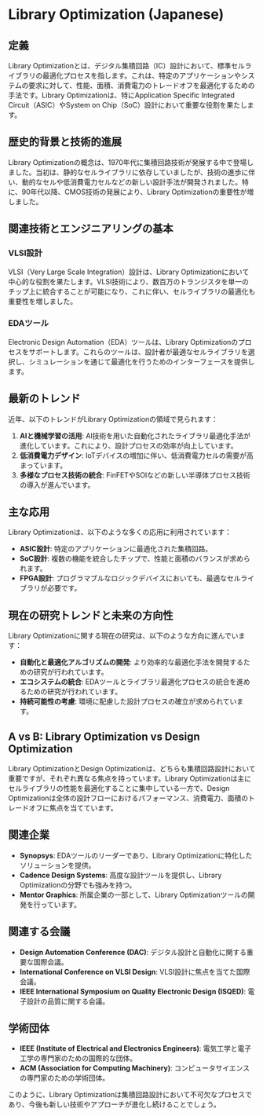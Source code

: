 # Library Optimization (Japanese)

## 定義

Library Optimizationとは、デジタル集積回路（IC）設計において、標準セルライブラリの最適化プロセスを指します。これは、特定のアプリケーションやシステムの要求に対して、性能、面積、消費電力のトレードオフを最適化するための手法です。Library Optimizationは、特にApplication Specific Integrated Circuit（ASIC）やSystem on Chip（SoC）設計において重要な役割を果たします。

## 歴史的背景と技術的進展

Library Optimizationの概念は、1970年代に集積回路技術が発展する中で登場しました。当初は、静的なセルライブラリに依存していましたが、技術の進歩に伴い、動的なセルや低消費電力セルなどの新しい設計手法が開発されました。特に、90年代以降、CMOS技術の発展により、Library Optimizationの重要性が増しました。

## 関連技術とエンジニアリングの基本

### VLSI設計

VLSI（Very Large Scale Integration）設計は、Library Optimizationにおいて中心的な役割を果たします。VLSI技術により、数百万のトランジスタを単一のチップ上に統合することが可能になり、これに伴い、セルライブラリの最適化も重要性を増しました。

### EDAツール

Electronic Design Automation（EDA）ツールは、Library Optimizationのプロセスをサポートします。これらのツールは、設計者が最適なセルライブラリを選択し、シミュレーションを通じて最適化を行うためのインターフェースを提供します。

## 最新のトレンド

近年、以下のトレンドがLibrary Optimizationの領域で見られます：

1. **AIと機械学習の活用**: AI技術を用いた自動化されたライブラリ最適化手法が進化しています。これにより、設計プロセスの効率が向上しています。
2. **低消費電力デザイン**: IoTデバイスの増加に伴い、低消費電力セルの需要が高まっています。
3. **多様なプロセス技術の統合**: FinFETやSOIなどの新しい半導体プロセス技術の導入が進んでいます。

## 主な応用

Library Optimizationは、以下のような多くの応用に利用されています：

- **ASIC設計**: 特定のアプリケーションに最適化された集積回路。
- **SoC設計**: 複数の機能を統合したチップで、性能と面積のバランスが求められます。
- **FPGA設計**: プログラマブルなロジックデバイスにおいても、最適なセルライブラリが必要です。

## 現在の研究トレンドと未来の方向性

Library Optimizationに関する現在の研究は、以下のような方向に進んでいます：

- **自動化と最適化アルゴリズムの開発**: より効率的な最適化手法を開発するための研究が行われています。
- **エコシステムの統合**: EDAツールとライブラリ最適化プロセスの統合を進めるための研究が行われています。
- **持続可能性の考慮**: 環境に配慮した設計プロセスの確立が求められています。

## A vs B: Library Optimization vs Design Optimization

Library OptimizationとDesign Optimizationは、どちらも集積回路設計において重要ですが、それぞれ異なる焦点を持っています。Library Optimizationは主にセルライブラリの性能を最適化することに集中している一方で、Design Optimizationは全体の設計フローにおけるパフォーマンス、消費電力、面積のトレードオフに焦点を当てています。

## 関連企業

- **Synopsys**: EDAツールのリーダーであり、Library Optimizationに特化したソリューションを提供。
- **Cadence Design Systems**: 高度な設計ツールを提供し、Library Optimizationの分野でも強みを持つ。
- **Mentor Graphics**: 所属企業の一部として、Library Optimizationツールの開発を行っています。

## 関連する会議

- **Design Automation Conference (DAC)**: デジタル設計と自動化に関する重要な国際会議。
- **International Conference on VLSI Design**: VLSI設計に焦点を当てた国際会議。
- **IEEE International Symposium on Quality Electronic Design (ISQED)**: 電子設計の品質に関する会議。

## 学術団体

- **IEEE (Institute of Electrical and Electronics Engineers)**: 電気工学と電子工学の専門家のための国際的な団体。
- **ACM (Association for Computing Machinery)**: コンピュータサイエンスの専門家のための学術団体。

このように、Library Optimizationは集積回路設計において不可欠なプロセスであり、今後も新しい技術やアプローチが進化し続けることでしょう。